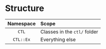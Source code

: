 # Structure
| Namespace | Scope |
|:---------:|:------|
| `CTL` | Classes in the `ctl/` folder |
| `CTL::Ex` | Everything else |
